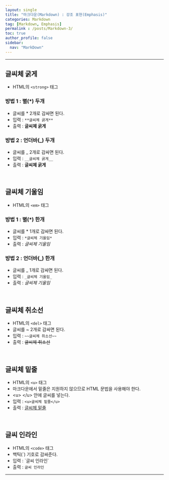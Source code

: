 ```yaml
---
layout: single
title: "마크다운(Markdown) : 강조 표현(Emphasis)"
categories: Markdown
tag: [Markdown, Emphasis]
permalink : /posts/Markdown-3/
toc: true
author_profile: false
sidebar:
  nav: "MarkDown"
---
```


<hr>

## 글씨체 굵게

* HTML의 `<strong>` 태그

### 방법 1 : 별(\*) 두개
* 글씨를 \* 2개로 감싸면 된다.
* 입력 : `**글씨체 굵게**`
* 출력 : **글씨체 굵게**

### 방법 2 : 언더바(\_) 두개
* 글씨를 \_ 2개로 감싸면 된다.
* 입력 : `__글씨체 굵게__`
* 출력 : __글씨체 굵게__

<br>

## 글씨체 기울임

* HTML의 `<em>` 태그

### 방법 1 : 별(\*) 한개
* 글씨를 \* 1개로 감싸면 된다.
* 입력 : `*글씨체 기울임*`
* 출력 : *글씨체 기울임*

### 방법 2 : 언더바(\_) 한개
* 글씨를 \_ 1개로 감싸면 된다.
* 입력 : `_글씨체 기울임_`
* 출력 : _글씨체 기울임_

<br>

## 글씨체 취소선

* HTML의 `<del>` 태그
* 글씨를 \~ 2개로 감싸면 된다.
* 입력 : `~~글씨체 취소선~~`
* 출력 : ~~글씨체 취소선~~

<br>

## 글씨체 밑줄

* HTML의 `<u>` 태그 
* 마크다운에서 밑줄은 지원하지 않으므로 HTML 문법을 사용해야 한다.
* \<u> \</u> 안에 글씨를 넣는다.
* 입력 : `<u>글씨체 밑줄</u>`
* 출력 : <u>글씨체 밑줄</u>

<br>

## 글씨 인라인
* HTML의 `<code>` 태그 
* 백틱(\`) 기호로 감싸준다.
* 입력 : \`글씨 인라인\`
* 출력 : `글씨 인라인`

<hr>
